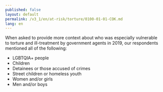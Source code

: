 ```yaml
---
published: false
layout: default
permalink: /v3_1/en/at-risk/torture/0100-01-01-COK.md
lang: en
---
```

When asked to provide more context about who was especially vulnerable to torture and ill-treatment by government agents in 2019, our respondents mentioned all of the following: 
-	LGBTQIA+ people
-	Children
-	Detainees or those accused of crimes
-	Street children or homeless youth
-	Women and/or girls
-	Men and/or boys
